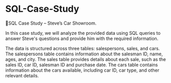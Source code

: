 # SQL-Case-Study

🔸SQL Case Study – Steve’s Car Showroom.

In this case study, we will analyze the provided data using SQL queries to answer Steve's questions and provide him with the required information. 

The data is structured across three tables: salespersons, sales, and cars. The salespersons table contains information about the salesman ID, name, ages, and city. The sales table provides details about each sale, such as the sales ID, car ID, salesman ID and purchase date. The cars table contains information about the cars available, including car ID, car type, and other relevant details. 



